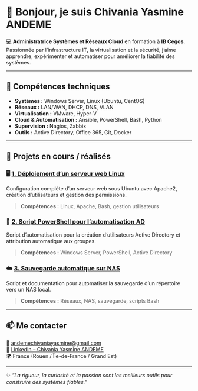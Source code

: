 # 👋 Bonjour, je suis Chivania Yasmine ANDEME  

💻 **Administratrice Systèmes et Réseaux Cloud** en formation à **IB Cegos**.  
Passionnée par l’infrastructure IT, la virtualisation et la sécurité, j’aime apprendre, expérimenter et automatiser pour améliorer la fiabilité des systèmes.  

---

## 🧩 Compétences techniques

- **Systèmes :** Windows Server, Linux (Ubuntu, CentOS)  
- **Réseaux :** LAN/WAN, DHCP, DNS, VLAN  
- **Virtualisation :** VMware, Hyper-V  
- **Cloud & Automatisation :** Ansible, PowerShell, Bash, Python  
- **Supervision :** Nagios, Zabbix  
- **Outils :** Active Directory, Office 365, Git, Docker  

---

## 🚀 Projets en cours / réalisés

### 🖥️ [1. Déploiement d’un serveur web Linux](https://github.com/Chivania/serveur-linux)
Configuration complète d’un serveur web sous Ubuntu avec Apache2, création d’utilisateurs et gestion des permissions.  
> **Compétences :** Linux, Apache, Bash, gestion utilisateurs  

### 💾 [2. Script PowerShell pour l’automatisation AD](https://github.com/Chivania/powershell-ad)
Script d’automatisation pour la création d’utilisateurs Active Directory et attribution automatique aux groupes.  
> **Compétences :** Windows Server, PowerShell, Active Directory  

### ☁️ [3. Sauvegarde automatique sur NAS](https://github.com/Chivania/nas-backup)
Script et documentation pour automatiser la sauvegarde d’un répertoire vers un NAS local.  
> **Compétences :** Réseaux, NAS, sauvegarde, scripts Bash  

---

## 📫 Me contacter
📧 andemechivaniayasmine@gmail.com  
💼 [LinkedIn – Chivania Yasmine ANDEME](https://www.linkedin.com/in/chivania-yasmine-andeme-ndoutoume-98434b13a)  
🌍 France (Rouen / Île-de-France / Grand Est)

---

✨ *“La rigueur, la curiosité et la passion sont les meilleurs outils pour construire des systèmes fiables.”*  
